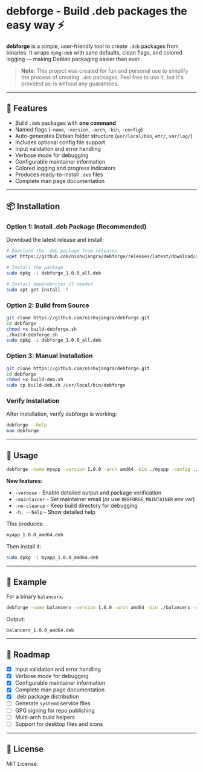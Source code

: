 # debforge - Build .deb packages the easy way ⚡

**debforge** is a simple, user-friendly tool to create `.deb` packages from binaries.
It wraps `dpkg-deb` with sane defaults, clean flags, and colored logging — making Debian packaging easier than ever.

> **Note**: This project was created for fun and personal use to simplify the process of creating `.deb` packages. Feel free to use it, but it's provided as-is without any guarantees.

---

## 🚀 Features

* Build `.deb` packages with **one command**
* Named flags (`-name`, `-version`, `-arch`, `-bin`, `-config`)
* Auto-generates Debian folder structure (`usr/local/bin`, `etc/`, `var/log/`)
* Includes optional config file support
* Input validation and error handling
* Verbose mode for debugging
* Configurable maintainer information
* Colored logging and progress indicators
* Produces ready-to-install `.deb` files
* Complete man page documentation

---

## 📦 Installation

### Option 1: Install .deb Package (Recommended)

Download the latest release and install:

```sh
# Download the .deb package from releases
wget https://github.com/nishujangra/debforge/releases/latest/download/debforge_1.0.0_all.deb

# Install the package
sudo dpkg -i debforge_1.0.0_all.deb

# Install dependencies if needed
sudo apt-get install -f
```

### Option 2: Build from Source

```sh
git clone https://github.com/nishujangra/debforge.git
cd debforge
chmod +x build-debforge.sh
./build-debforge.sh
sudo dpkg -i debforge_1.0.0_all.deb
```

### Option 3: Manual Installation

```sh
git clone https://github.com/nishujangra/debforge.git
cd debforge
chmod +x build-deb.sh
sudo cp build-deb.sh /usr/local/bin/debforge
```

### Verify Installation

After installation, verify debforge is working:

```sh
debforge --help
man debforge
```

---

## 🔧 Usage

```sh
debforge -name myapp -version 1.0.0 -arch amd64 -bin ./myapp -config ./config.yaml
```

**New features:**
- `-verbose` - Enable detailed output and package verification
- `-maintainer` - Set maintainer email (or use `DEBFORGE_MAINTAINER` env var)
- `-no-cleanup` - Keep build directory for debugging
- `-h, --help` - Show detailed help

This produces:

```sh
myapp_1.0.0_amd64.deb
```

Then install it:

```sh
sudo dpkg -i myapp_1.0.0_amd64.deb
```

---

## 📝 Example

For a binary `balancerx`:

```sh
debforge -name balancerx -version 1.0.0 -arch amd64 -bin ./balancerx -config ./config.yaml
```

Output:

```
balancerx_1.0.0_amd64.deb
```

---

## 📌 Roadmap

* [x] Input validation and error handling
* [x] Verbose mode for debugging
* [x] Configurable maintainer information
* [x] Complete man page documentation
* [x] .deb package distribution
* [ ] Generate `systemd` service files
* [ ] GPG signing for repo publishing
* [ ] Multi-arch build helpers
* [ ] Support for desktop files and icons

---

## 📜 License

MIT License.